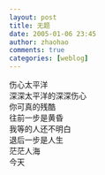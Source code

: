 ```yaml
---
layout: post
title: 无题
date: 2005-01-06 23:45
author: zhaohao
comments: true
categories: [weblog]
---
```

伤心太平洋   
深深太平洋的深深伤心   
你可真的残酷   
往前一步是黄昏   
我等的人还不明白   
退后一步是人生   
茫茫人海  
今天   
